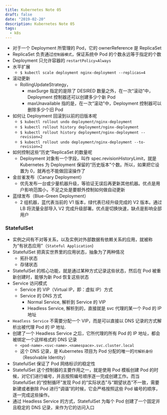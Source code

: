 ```yaml
---
title: Kubernetes Note 05
draft: false
date: "2019-02-20"
description: Kubernetes Note 05
tags:
  - k8s
---
```


- 对于一个 Deployment 所管理的 Pod，它的 ownerReference 是 ReplicaSet
- ReplicaSet 负责通过`控制器模式`，保证系统中 Pod 的个数永远等于指定的个数
- Deployment 只允许容器的 `restartPolicy=Always`
- 水平扩展
  - `$ kubectl scale deployment nginx-deployment --replicas=4`
- 滚动更新
  - RollingUpdateStrategy，
    - maxSurge 指定的是除了 DESIRED 数量之外，在一次“滚动”中，Deployment 控制器还可以创建多少个新 Pod
    - maxUnavailable 指的是，在一次“滚动”中，Deployment 控制器可以删除多少个旧 Pod
- 如何让 Deployment 回滚到以前的旧版本呢
  - `$ kubectl rollout undo deployment/nginx-deployment`
  - `$ kubectl rollout history deployment/nginx-deployment`
  - `$ kubectl rollout history deployment/nginx-deployment --revision=2`
  - `$ kubectl rollout undo deployment/nginx-deployment --to-revision=2`
- 如何控制这些“历史”ReplicaSet 的数量呢
  - Deployment 对象有一个字段，叫作 spec.revisionHistoryLimit，就是 Kubernetes 为 Deployment 保留的“历史版本”个数。所以，如果把它设置为 0，就再也不能做回滚操作了
- 金丝雀发布（Canary Deployment）
  - 优先发布一台或少量机器升级，等验证无误后再更新其他机器。优点是用户影响范围小，不足之处是要额外控制如何做自动更新
- 蓝绿发布（Blue-Green Deployment）
  - 2 组机器，蓝代表当前的 V1 版本，绿代表已经升级完成的 V2 版本。通过 LB 将流量全部导入 V2 完成升级部署。优点是切换快速，缺点是影响全部用户

### StatefulSet

- 实例之间有不对等关系，以及实例对外部数据有依赖关系的应用，就被称为“有状态应用”（`Stateful Application`)
- StatefulSet 把真实世界里的应用状态，抽象为了两种情况
  - 拓扑状态
  - 存储状态
- StatefulSet 的核心功能，就是通过某种方式记录这些状态，然后在 Pod 被重新创建时，能够为新 Pod 恢复这些状态
- Service 访问模式
  - Service 的 VIP（Virtual IP，即：虚拟 IP）方式
  - Service 的 DNS 方式
    - Normal Service, 解析到 Service 的 VIP
    - Headless Service, 解析到的，直接就是 svc 代理的某一个 Pod 的 IP 地址
- `Headless Service` 不需要分配一个 VIP，而是可以直接以 DNS 记录的方式解析出被代理 Pod 的 IP 地址.
- 创建了一个 Headless Service 之后，它所代理的所有 Pod 的 IP 地址，都会被绑定一个这样格式的 DNS 记录
  - `<pod-name>.<svc-name>.<namespace>.svc.cluster.local`
  - 这个 DNS 记录，是 Kubernetes 项目为 Pod 分配的唯一的`可解析身份`（Resolvable Identity）
- StatefulSet 保证了 Pod 网络标识的稳定性
- StatefulSet 这个控制器的主要作用之一，就是使用 Pod 模板创建 Pod 的时候，对它们进行编号，并且按照编号顺序逐一完成创建工作。而当 StatefulSet 的“控制循环”发现 Pod 的“实际状态”与“期望状态”不一致，需要新建或者删除 Pod 进行“调谐”的时候，它会严格按照这些 Pod 编号的顺序，逐一完成这些操作。
- 通过 Headless Service 的方式，StatefulSet 为每个 Pod 创建了一个固定并且稳定的 DNS 记录，来作为它的访问入口

